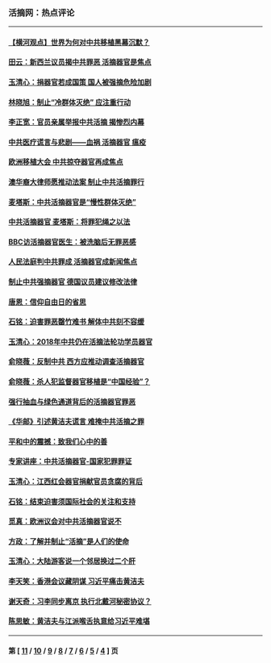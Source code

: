 ### 活摘网：热点评论
---
#### [【横河观点】世界为何对中共移植黑幕沉默？](../../pages/nf5879/n13244249.md?07070430) 
#### [田云：新西兰议员揭中共罪恶 活摘器官是焦点](../../pages/nf5879/n13070629.md?07070430) 
#### [玉清心：捐器官若成国策 国人被强摘危险加剧](../../pages/nf5879/n12802713.md?07070430) 
#### [林晓旭：制止“冷群体灭绝” 应注重行动](../../pages/nf5879/n12779736.md?07070430) 
#### [李正宽：官员亲属举报中共活摘 揭惨烈内幕](../../pages/nf5879/n12684490.md?07070430) 
#### [中共医疗谎言与悲剧——血祸 活摘器官 瘟疫](../../pages/nf5879/n12372103.md?07070430) 
#### [欧洲移植大会 中共掠夺器官再成焦点](../../pages/nf5879/n11538883.md?07070430) 
#### [澳华裔大律师愿推动法案 制止中共活摘罪行](../../pages/nf5879/n11377039.md?07070430) 
#### [麦塔斯：中共活摘器官是“慢性群体灭绝”](../../pages/nf5879/n11350529.md?07070430) 
#### [中共活摘器官 麦塔斯：将罪犯绳之以法](../../pages/nf5879/n11347973.md?07070430) 
#### [BBC访活摘器官医生：被洗脑后无罪恶感](../../pages/nf5879/n11335935.md?07070430) 
#### [人民法庭判中共罪成 活摘器官成新闻焦点](../../pages/nf5879/n11331578.md?07070430) 
#### [制止中共强摘器官 德国议员建议修改法律](../../pages/nf5879/n11249451.md?07070430) 
#### [唐恩：信仰自由日的省思](../../pages/nf5879/n11003525.md?07070430) 
#### [石铭：迫害罪恶罄竹难书  解体中共刻不容缓](../../pages/nf5879/n10942855.md?07070430) 
#### [玉清心：2018年中共仍在活摘法轮功学员器官](../../pages/nf5879/n10914646.md?07070430) 
#### [俞晓薇：反制中共 西方应推动调查活摘器官](../../pages/nf5879/n10794671.md?07070430) 
#### [俞晓薇：杀人犯监督器官移植是“中国经验”？](../../pages/nf5879/n10466427.md?07070430) 
#### [强行抽血与绿色通道背后的活摘器官罪恶](../../pages/nf5879/n10004708.md?07070430) 
#### [《华邮》引述黄洁夫谎言 难掩中共活摘之罪](../../pages/nf5879/n9642309.md?07070430) 
#### [平和中的震撼：致我们心中的善](../../pages/nf5879/n9021123.md?07070430) 
#### [专家讲座：中共活摘器官-国家犯罪罪证](../../pages/nf5879/n8828153.md?07070430) 
#### [玉清心：江西红会器官捐献官员贪腐的背后](../../pages/nf5879/n8522122.md?07070430) 
#### [石铭：结束迫害须国际社会的关注和支持](../../pages/nf5879/n8443497.md?07070430) 
#### [觅真：欧洲议会对中共活摘器官说不](../../pages/nf5879/n8337486.md?07070430) 
#### [方政：了解并制止“活摘”是人们的使命](../../pages/nf5879/n8329214.md?07070430) 
#### [玉清心：大陆游客说一个邻居换过二个肝](../../pages/nf5879/n8291404.md?07070430) 
#### [李天笑：香港会议藏阴谋 习近平痛击黄洁夫](../../pages/nf5879/n8241459.md?07070430) 
#### [谢天奇：习李同步离京 执行北戴河秘密协议？](../../pages/nf5879/n8230418.md?07070430) 
#### [陈思敏：黄洁夫与江派喉舌执意给习近平难堪](../../pages/nf5879/n8222166.md?07070430) 

---
#### 第 [ [11](./11.md?07070430) / [10](./10.md?07070430) / [9](./9.md?07070430) / [8](./8.md?07070430) / [7](./7.md?07070430) / [6](./6.md?07070430) / [5](./5.md?07070430) / [4](./4.md?07070430) ] 页
